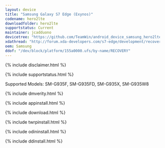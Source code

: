 ```yaml
---
layout: device
title: "Samsung Galaxy S7 Edge (Exynos)"
codename: hero2lte
downloadfolder: hero2lte
supportstatus: Current
maintainer: jcadduono
devicetree: "https://github.com/TeamWin/android_device_samsung_hero2lte"
xdathread: "http://forum.xda-developers.com/s7-edge/development/recovery-official-twrp-hero2lte-3-0-0-0-t3334084"
oem: Samsung
ddof: "/dev/block/platform/155a0000.ufs/by-name/RECOVERY"
---
```


{% include disclaimer.html %}

{% include supportstatus.html %}

<p class="text">Supported Models: SM-G935F, SM-G935FD, SM-G935X, SM-G935W8</p>

{% include dmverity.html %}

{% include appinstall.html %}

{% include download.html %}

{% include twrpinstall.html %}

{% include odininstall.html %}

{% include ddinstall.html %}
